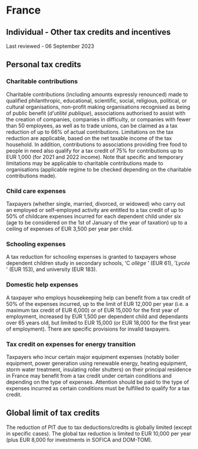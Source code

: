 # France
## Individual - Other tax credits and incentives
Last reviewed - 06 September 2023
## Personal tax credits
### Charitable contributions
Charitable contributions (including amounts expressly renounced) made to qualified philanthropic, educational, scientific, social, religious, political, or cultural organisations, non-profit making organisations recognised as being of public benefit (_d'utilité publique_), associations authorised to assist with the creation of companies, companies in difficulty, or companies with fewer than 50 employees, as well as to trade unions, can be claimed as a tax reduction of up to 66% of actual contributions.
Limitations on the tax reduction are applicable, based on the net taxable income of the tax household.
In addition, contributions to associations providing free food to people in need also qualify for a tax credit of 75% for contributions up to EUR 1,000 (for 2021 and 2022 income).
Note that specific and temporary limitations may be applicable to charitable contributions made to organisations (applicable regime to be checked depending on the charitable contributions made). 
### Child care expenses
Taxpayers (whether single, married, divorced, or widowed) who carry out an employed or self-employed activity are entitled to a tax credit of up to 50% of childcare expenses incurred for each dependent child under six (age to be considered on the 1st of January of the year of taxation) up to a ceiling of expenses of EUR 3,500 per year per child.
### Schooling expenses
A tax reduction for schooling expenses is granted to taxpayers whose dependent children study in secondary schools, 'C _ollège_ ' (EUR 61), '_Lycée_ ' (EUR 153), and university (EUR 183).
### Domestic help expenses
A taxpayer who employs housekeeping help can benefit from a tax credit of 50% of the expenses incurred, up to the limit of EUR 12,000 per year (i.e. a maximum tax credit of EUR 6,000) or of EUR 15,000 for the first year of employment, increased by EUR 1,500 per dependent child and dependants over 65 years old, but limited to EUR 15,000 (or EUR 18,000 for the first year of employment). There are specific provisions for invalid taxpayers.
### Tax credit on expenses for energy transition
Taxpayers who incur certain major equipment expenses (notably boiler equipment, power generation using renewable energy, heating equipment, storm water treatment, insulating roller shutters) on their principal residence in France may benefit from a tax credit under certain conditions and depending on the type of expenses.
Attention should be paid to the type of expenses incurred as certain conditions must be fulfilled to qualify for a tax credit.
## Global limit of tax credits
The reduction of PIT due to tax deductions/credits is globally limited (except in specific cases). The global tax reduction is limited to EUR 10,000 per year (plus EUR 8,000 for investments in SOFICA and DOM-TOM).

